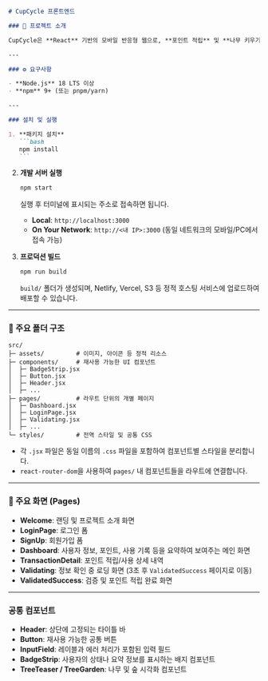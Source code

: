 ````markdown
# CupCycle 프론트엔드

### 🌳 프로젝트 소개

CupCycle은 **React** 기반의 모바일 반응형 웹으로, **포인트 적립** 및 **나무 키우기**를 통해 분리배출을 고취하고자 합니다.

---

### ⚙️ 요구사항

- **Node.js** 18 LTS 이상
- **npm** 9+ (또는 pnpm/yarn)

---

### 설치 및 실행

1. **패키지 설치**
   ```bash
   npm install
   ```
````

2. **개발 서버 실행**

   ```bash
   npm start
   ```

   실행 후 터미널에 표시되는 주소로 접속하면 됩니다.

   - **Local**: `http://localhost:3000`
   - **On Your Network**: `http://<내 IP>:3000` (동일 네트워크의 모바일/PC에서 접속 가능)

3. **프로덕션 빌드**

   ```bash
   npm run build
   ```

   `build/` 폴더가 생성되며, Netlify, Vercel, S3 등 정적 호스팅 서비스에 업로드하여 배포할 수 있습니다.

---

### 📂 주요 폴더 구조

```
src/
├─ assets/         # 이미지, 아이콘 등 정적 리소스
├─ components/     # 재사용 가능한 UI 컴포넌트
│  ├─ BadgeStrip.jsx
│  ├─ Button.jsx
│  ├─ Header.jsx
│  ├─ ...
├─ pages/          # 라우트 단위의 개별 페이지
│  ├─ Dashboard.jsx
│  ├─ LoginPage.jsx
│  ├─ Validating.jsx
│  ├─ ...
└─ styles/         # 전역 스타일 및 공통 CSS
```

- 각 `.jsx` 파일은 동일 이름의 `.css` 파일을 포함하여 컴포넌트별 스타일을 분리합니다.
- `react-router-dom`을 사용하여 `pages/` 내 컴포넌트들을 라우트에 연결합니다.

---

### 📄 주요 화면 (Pages)

- **Welcome**: 랜딩 및 프로젝트 소개 화면
- **LoginPage**: 로그인 폼
- **SignUp**: 회원가입 폼
- **Dashboard**: 사용자 정보, 포인트, 사용 기록 등을 요약하여 보여주는 메인 화면
- **TransactionDetail**: 포인트 적립/사용 상세 내역
- **Validating**: 정보 확인 중 로딩 화면 (3초 후 `ValidatedSuccess` 페이지로 이동)
- **ValidatedSuccess**: 검증 및 포인트 적립 완료 화면

---

### 공통 컴포넌트

- **Header**: 상단에 고정되는 타이틀 바
- **Button**: 재사용 가능한 공통 버튼
- **InputField**: 레이블과 에러 처리가 포함된 입력 필드
- **BadgeStrip**: 사용자의 상태나 요약 정보를 표시하는 배지 컴포넌트
- **TreeTeaser / TreeGarden**: 나무 및 숲 시각화 컴포넌트

